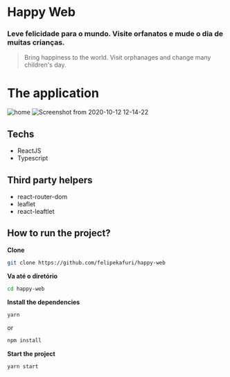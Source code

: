 # Happy Web


### Leve felicidade para o mundo. Visite orfanatos e mude o dia de muitas crianças.
> Bring happiness to the world. Visit orphanages and change many children's day.


# The application
![home](https://user-images.githubusercontent.com/45128599/95762602-4e12bf80-0c84-11eb-9139-80558d2e9570.png)
![Screenshot from 2020-10-12 12-14-22](https://user-images.githubusercontent.com/45128599/95762791-8fa36a80-0c84-11eb-889f-b2fd41d7d523.png)


## Techs 
- ReactJS
- Typescript

## Third party helpers
- react-router-dom
- leaflet
- react-leaftlet


## How to run the project? 

**Clone**
```bash
git clone https://github.com/felipekafuri/happy-web
```
**Va até o diretório** 
```bash
cd happy-web
``` 

**Install the dependencies**
```bash
yarn 
``` 
or
```bash
npm install 
``` 

**Start the project**
```bash
yarn start
```



